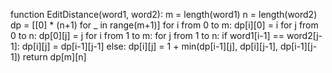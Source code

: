 function EditDistance(word1, word2):
    m = length(word1)
    n = length(word2)
    dp = [[0] * (n+1) for _ in range(m+1)]
    for i from 0 to m:
        dp[i][0] = i
    for j from 0 to n:
        dp[0][j] = j
    for i from 1 to m:
        for j from 1 to n:
            if word1[i-1] == word2[j-1]:
                dp[i][j] = dp[i-1][j-1]
            else:
                dp[i][j] = 1 + min(dp[i-1][j], dp[i][j-1], dp[i-1][j-1])
    return dp[m][n]